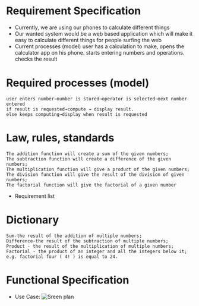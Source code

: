 
# Requirement Specification

- Currently, we are using our phones to calculate different things
- Our wanted system would be a web based application which will make it easy to calculate different things for people surfing the web
- Current processes (model)
user has a calculation to make, opens the calculator app on his phone.
starts entering numbers and operations.
checks the result
# Required processes (model)
    user enters number→number is stored→operator is selected→next number entered
    if result is requested→compute → display result.    
    else keeps computing→display when result is requested
# Law, rules, standards
    The addition function will create a sum of the given numbers;
    The subtraction function will create a difference of the given numbers;
    The multiplication function will give a product of the given numbers;
    The division function will give the result of the division of given numbers;
    The factorial function will give the factorial of a given number
- Requirement list


# Dictionary
    Sum-the result of the addition of multiple numbers;
    Difference-the result of the subtraction of multiple numbers;
    Product - the result of the multiplication of multiple numbers;
    Factorial - the product of an integer and all the integers below it; e.g. factorial four ( 4! ) is equal to 24.

# Functional Specification

- Use Case: ![Sreen plan](https://user-images.githubusercontent.com/76019638/133080868-afcdfb5a-fe6e-46fb-8162-1e939046b30c.png)

